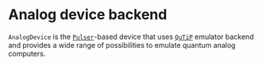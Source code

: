 # Analog device backend

`AnalogDevice` is the [`Pulser`](https://pulser.readthedocs.io/)-based device that uses [`QuTiP`](https://qutip.org) emulator backend and provides a wide range of possibilities to emulate quantum analog computers.
